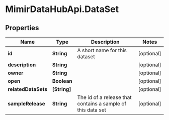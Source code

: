 # MimirDataHubApi.DataSet

## Properties
Name | Type | Description | Notes
------------ | ------------- | ------------- | -------------
**id** | **String** | A short name for this dataset | [optional] 
**description** | **String** |  | [optional] 
**owner** | **String** |  | [optional] 
**open** | **Boolean** |  | [optional] 
**relatedDataSets** | **[String]** |  | [optional] 
**sampleRelease** | **String** | The id of a release that contains a sample of this data set | [optional] 


